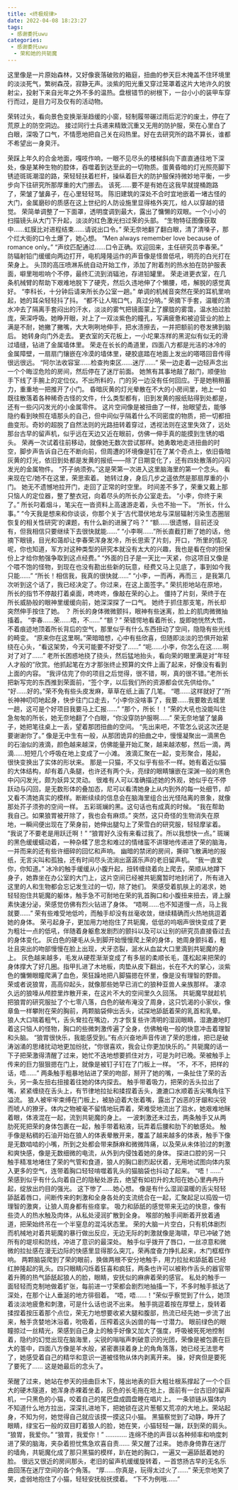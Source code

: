 ```yaml
---
title: <终极规律>
date: 2022-04-08 18:23:27
tags:
 - 感谢委托uwu
categories:
 - 感谢委托uwu
  - 荣和她的共轭魔
--- 
```

这里像是一片原始森林，又好像衰落破败的箱庭，扭曲的参天巨木掩盖不住环境里的淡淡死气，繁树森茂，寂静无声。淡紫的阳光重又穿过笼罩着这片大地许久的放射尘，投射下来自光年之外不多的温热。盘根错节的树根下，一台小小的装甲车穿行而过，是目力可及仅有的活动物。
<!-- more -->
荣转过头，看向景色变换渐渐趋缓的小窗，轻制履带碾过雨后泥泞的废土，停在了荒原上的防空洞边。
接过同行士兵递来精致沉重又无用的防护服，荣在心里白了白眼，深吸了口气，不情愿地把自己关在闷热里。好在去研究所的路不算长，谁都不希望出一身臭汗。

荣踩上年久的合金地面，嘎吱作响，一眼不见尽头的楼梯斜向下直直通往地下深处，像是某种生物的腔体，吞噬着到达至此的一切物质。蛋黄昏暗的灯光照亮脚下锈迹斑斑潮湿的路，荣轻轻扶着栏杆，操纵着巨大的防护服保持微妙地平衡，一步步向下往研究所那厚重的大门挪去。
该死……要不是有她在这我早就提桶跑路了，荣皱了皱鼻子，在心里轻轻骂。
陈旧建筑的深处不合时宜地嵌着一堵古怪的大门，金属磨砂的质感在这上世纪的人防设施里显得格外突兀，给人以穿越的错觉。
荣简单调整了一下面罩，透明度调到最大，露出了慵懒的双眼。一个小小的扫描镜头从大门下升起，淡淡的红色激光扫过荣的头部。
“生物特征图像获取中……虹膜比对进程结束……请说出口令。”
荣无奈地翻了翻白眼，清了清嗓子，那个烂大街的口令土爆了，她心想。
“Men always remember love because of romance only。”
“声纹匹配通过……口令正确。欢迎回来，主任研究员李春荣。”
防辐射铅门缓缓向两边打开，电机隆隆运作的声音像是怪兽低吼，明亮的白光打在荣身上。
头顶的高压喷淋系统自动开始工作，添加了附着剂的热水拍在防护服表面，噼里啪啦响个不停，最终汇流到消辐池，存进铅罐里。
荣走进更衣室，在几条机械臂的帮助下艰难地脱下了硬壳，然后久违地伸了个懒腰，唔，解脱的感觉真好。
“李科长，十分钟后请来所长办公室一趟。”
单调的机械音突然在荣的耳机里响起，她的耳朵轻轻抖了抖。
“都不让人喘口气，真过分呐。”
荣摘下手套，温暖的清水冲去了隔离手套闷出的汗水，淡淡的雾气把镜面蒙上了朦胧的雾霭，温水拍过脸庞，荣深呼吸。她睁开眼，对上了一双淡紫色的瞳孔，写满疲惫和被迫营业的脸上满是不耐，她撇了撇嘴，大大咧咧地伸手，把水渍擦去，一并把额前的卷发拂到脑后。
她转身向门外走去。
更衣室的天花板上，一小坨果冻样的黑泥似有似无的滑过墙缝，钻进了金属墙体里。
荣走在长长的甬道里，四面八方都是光洁的冰冷的金属障壁，一扇扇门镶嵌在冷漠的墙体里，硬胶底踏在地面上发出的嗒嗒回音传得很远很远。
“阿尔法收容室……检查拘束区……迷厅……”
荣一边走着一边轻声念出一个个晦涩危险的房间，然后停在了迷厅前面。
她煞有其事地敲了敲门，顺便抬手下线了手腕上的定位仪。不出所料的，门的另一边没有任何回应。于是她稍稍蓄力，重重地一把推开了小门。
昏暗灰黄的灯光晕散在不大的小房间里，地上一如既往散落着各种稀奇古怪的文件，什么类型都有，旧到发黄的报纸贴得到处都是，还有一些闪闪发光的小金属零件。
这片空间像是被扭曲了一样，抬眼望去，能够隐约看到映照在墙那头的自己，但中间似乎隔着什么不同密度的物质，把一切都扭曲变形。奇妙的超脱了自然法则的光路扭转着穿过，透视法则在这里失效了，远处那台古早的留声机，似乎远在天边又近在眼前，仿佛一伸手真的能摸到生锈的唱头。
荣再一次试着往前移动，就像她无数次尝试那样。她勇敢地走进扭曲的时空，脚步声告诉自己在不断向前，但周遭的环境像是钉在了某个奇点上，依旧昏暗灰黄的灯光，依旧到处都是发黄的报纸——除了日期变化了，还有四处散落的闪闪发光的金属物件。
“芥子纳须弥。”这是荣第一次进入这里脑海里的第一个念头。
看来现在它/她不在这里，荣思索着。
她转过身，身后几步之遥依然是那扇厚重的小门。
她无不遗憾地拉开门，走回了正常的时空里。
时间差不多了，荣重又戴上那只恼人的定位器，整了整衣冠，向着尽头的所长办公室走去。
“小李，你终于来了。”
所长叼着烟斗，笔尖在一沓资料上高速游走着，头也不抬一下。
“所长，什么事。”
“今天我是想来和你谈谈，你那个关于‘古代潜伏地龙与深层辐射污染生态圈层恢复的相关性研究’的课题，有什么新的进展了吗？”
“额……很遗憾，目前还没有，但我相信只要继续下去很快就能……”
“小李啊……”所长直截打断了她的话，他摘下眼镜，目光和蔼却让李春荣浑身发冷，所长思索了片刻，开口，“所里的情况呢，你也知道，军方对这种类型的研究本就没有太大的兴趣，我也是看在你的担保份上才给你勉强争取到这点经费。”
“外面的日子是一天比一天紧，你这项目又像是个喂不饱的怪物，到现在也没有勘出些新的玩意，经费又马上见底了，事到如今我只能……”
“所长！相信我，我真的很快就……”
“小李，一而再，再而三 ，是我第几次听到这个话了，我已经决定了。你过来，在这上面签字。”
荣抗拒地站在原地，所长的指节不停敲打着桌面，咚咚咚，像敲在荣的心上。
僵持了片刻，荣终于在所长威胁般的眼神里缓缓向前，她深深探了一口气。
她终于抓住那支笔，所长却突然伸手按住了她。
？
所长的身体微微颤抖，眼神有些迷离，脸上的肌肉微微抽搐着。
“李春……荣……唔，不……”
“额？”
荣错愕地看着所长，旋即她恍然大悟，不着痕迹地顶着所长背后的空气，那里似乎有什么东西扭动了空间，隐隐有些光线的畸变。
“原来你在这里啊。”荣暗暗想，心中有些欣喜，但随即淡淡的恐惧开始萦绕在心头，“看这架势，今天可能要不好受了……”
“呃……小李，你怎么在这……啊对了对了……”
老所长困惑地挠了挠头，然后猛地抬头，看向荣的眼里满是对“年轻人才般的”欣赏。他抓起笔在方才那张终止预算的文件上画了起来，好像没有看到上面的内容。
“我评估完了你的项目之后觉得，很不错，啊，真的很不错。”老所长把新写完的东西推到荣面前，“签个字，以后我们所的资源都会优先供给你。”
“好……好的。”荣不免有些头皮发麻，草草在纸上画了几笔。
“嗯……这样就好了”所长神神叨叨地起身，快步往门口走去，“小李你没啥事了，我要……我要敢去城里一趟，这可是个好项目我要马上汇报……”
“那个，所长！！”荣的大吼也没能叫住急匆匆的所长，她无奈地翻了个白眼，“你没穿防护服啊……”
荣无奈地皱了皱鼻子，她把笔往桌上一丢，望着那团扭曲的空间。
“先出来吧，不管怎么说这次还是要谢谢你了。”
像是无中生有一般，从那团诡异的扭曲之中，慢慢凝聚出一滴黑色的石油似的液滴，颜色越来越深，仿佛能量开始汇聚，越来越浓郁，然后一滴，两滴……短短几个呼吸在地上变成了一小滩。
液滴汇聚在一起，变形聚合，隆起，很快变换出了实体的形状来。
那是一只猫，不又似乎有些不一样。她有着近似猫的大体结构，却有着八条腿，也许还有两个头，亮绿的眼睛镶嵌在深渊一般的黑色中闪闪发光，颇为妖异又灵动。
很难有人可以准确描述她的外观，她似乎在不停跃动与闪回，是无数形体的叠加态，尼可以看清她身上从内到外的每一处细节，却又看不清她真实的模样。断断续续的信息会在脑海里组合出光怪陆离的景象，就像那处芥子须弥的空间一样。
五彩斑斓的黑。这句话也有成真的时候。
“我在帮助我自己。如果狼胃被开除了，我也会有麻烦。”
突然，这只奇怪的生物消失在原地，一瞬间便出现在了荣身前，她伸出腿勾上了荣雪白的研究服，轻轻摩挲着。
“我说了不要老是用跃迁啊！”
“狼胃好久没有来看过我了。所以我想快一点。”
斑斓的黑色缓缓蠕动着，一种杂糅了思念和难过的情绪蛮不讲理地传递进了荣的脑海，一并而来的还有些许细碎的回忆和声响。
幽暗的禁闭的房间，撕碎飞散满地的报纸，无言尖叫和孤独，还有时间尽头流淌出潺潺乐声的老旧留声机。
“我一直爱你，你知道。”
冰冷的触手缓缓从小腹升起，扭转缠绕着向上爬去，荣顺从地蹲下身子，她靠坐在办公室的大门上，这片空间已经被共轭魔暂时地封闭了，所有进入这里的人和生物都会忘记发生过的一切，除了她们。
荣感受着肌肤上的渴求，她轻轻抱住共轭魔的躯体，触手急不可耐地在荣的乳首胸口和小腹扭来扭去，肾上腺素快速分泌，荣感觉仿佛有烈火钻进了身体。
“唔啊……也不知道慢一点，马上我就要……”
荣有些难受地低吟，而触手却没有丝毫收敛，继续精确而火热地挑逗着她的身体。
荣弓起身子，更加用力地抱住了共轭魔，低低的呜咽声很快变成了更为粗壮一点的低吼，伴随着身躯愈发剧烈的颤抖以及可以让别的研究员直接昏过去的身体变化。
灰白色的硬毛从头到脚开始慢慢爬上荣的身体，她周身颤抖着，粗壮且突出的吻部慢慢在脸上出现，犬牙恣裂，涎水从血盆大口里滴到共轭魔的身上。
灰色越来越多，毛发从硬茬渐渐变成了有多层的柔顺长毛，蓬松起来把荣的身体撑大了好几圈。指甲扎进了木地板，肉垫从皮下翻出，长在不大的掌心，淡紫色的慵懒眼瞳爬满了血色，荣狂躁地把八脚猫摁在怀里，像是没有理智的野兽。
荣或者说狼胃，高高仰起头，就像那些她早已消亡的狼种亚兽人亲族那样。
凄凉久远的狼嚎从颅腔里炸散开来，在这片不大的空间里久久回荡。
共轭魔早就趁机把狼胃的研究服扯了个七零八落，白色的破布淹没了周身，这只饥渴的小家伙，像章鱼一样攀附在荣的胸前，两颗脑袋伸出舌头，试探地舔舐着荣的乳首和乳晕。
狼人大口喘着粗气，舌头耷拉在嘴边，方才恢复些许清明的湿润眼睛，湿漉漉地盯着这只恼人的怪物，胸口的些微刺激传遍了全身，仿佛触电一般的快意冲击着理智和头脑。
“狼胃很快乐，我能感受到。”有点兴奋地声音传进了荣的思维，把已是破涛汹涌的思绪扰动地更加纷扰，“你很喜欢，我会让你更加快乐的。”
共轭魔的话一下子把荣激得清醒了过来，她忙不迭地想要抓住对方，可是为时已晚。荣被触手上传来的巨力狠狠摁在门上，就像是被钉子钉在了门板上一样。
“不，不不，把样的话，唔……”
两条触手粗暴地钻进了荣的吻部，掰开了她的嘴，一条扯住了荣的舌头，另一条左扭右扭接着往她的体内探去。
触手带着吸力，把荣的舌头拉出了嘴，紧紧缠绕在舌头上，有节律地拉扯和揉捏着舌头，漉漉口水顺着舌尖嘴角往下溢流。
狼人被牢牢束缚在门板上，被胁迫着大张着嘴，露出了凶恶的牙龈和尖锐而唬人的獠牙。体内之物被毫不留情地玩弄着，荣难受地流出了泪水，她艰难地眯着眼，体液混在一起，流到共轭魔的身上。
一波刺激还未过去，两条触手又从两肋死死把荣的身体包裹在一起，触手带着粘液，玩弄着后腰和肋下的敏感处。
触手像是粘稠的石油开始在狼人的体表晕散开来，覆盖了越来越多的体表，触手下像是无数啮啮的小嘴，所到之处都会带来酥麻和微微阵痛，以及荣从未体验过的刺激和爽快感，像是无数细微的电流，从外到内侵蚀着她的身体。
探进口腔的另一只触手精准地堵住了荣的气管和食道，狼人的胸口剧烈起伏着，无用地试图向体内泵入更多的空气，连带着胸口轻轻啃噬着乳头的猫脑袋也抖动了起来。
“唔！……”
荣感到似乎有什么向着自己的隐秘处游去，绝望有如初升的太阳在她心里冉冉升起，绽放出灼目的强光。
这下惨了……她心想。
像是有什么湿润温暖的舌尖轻轻舔舐着唇口，间断传来的刺激和全身各处的支流统合在一起，汇聚起足以捣毁一切理智的激爽，让狼人周身都有些痉挛。
吸力和舔舐的感觉带来无边的快意，像有些烫人的热水触及肉体，从私处浸润扩散到全身。
喉部的触手间断着开放着通道，把荣始终吊在一个半窒息的混沌状态里。
荣的大脑一片空白，只有机体剧烈而机械地对着共轭魔的暴行做出反应，无边无际的刺激就像是海啸，早已冲破了她所有的堤坝和防线，冲进了意识的最深处。
触手似乎拨开了唇口，一丝凉意和微微的拉扯感在漫无边际的快感里显得那么突兀，荣再度奋力挣扎起来，木门框框作响。
两颗脑袋爬到了荣的眼前，换做两根不安分地触手，用力拉扯和舔舐着已经红肿隆起的乳头。四只眼睛闪烁着狂喜和疯狂，两条也许可以被称作舌头的器官带着升腾的热气舔舐起狼人的脸，眼睛，安抚似的麻痹着荣的感官。
私处的触手一面轻轻而克制地做着扩张，每前进一寸荣都会剧烈地抽搐一下，不多时触手抵达了深处，在那个让人垂涎的地方徘徊着。
“唔，唔……！”荣似乎察觉到了什么，她顶着淡淡地疲惫和刺激，可是什么话也说不出来。
触手挑逗着按在厚壁上，旋转着揉捏着按压着那个点位，荣无力地想要收紧大腿和腹部，热流已经先她一步流了出来，触手贪婪地沐浴着，吮吸着，压榨着这头凶兽的每一寸潜力。
眼前绿色的眼瞳掠过一丝精光，荣感到自己身上的触手好像又加大了强度，呼吸被死死地控制着，隐约的幻觉出现在脑海里，尖锐的嗡嗡声刺破意识的光团，荣像是被包裹在巨大的茧中，四面八方像是羊水般，紧密裹挟着身上的角角落落，她已经无法思考了，她感受着自己的精华和意识一道被怪物从体内剥离开来。
操，好爽但是要死了要死了……
这是她最后的念头了。

荣醒了过来，她站在参天的扭曲巨木下，隆出地表的巨大粗壮根系撑起了一个个巨大的硬木隧道，她浑身赤裸着坐着，灰色的长毛拖在地上，面前有一台古旧的留声机，一只黑色的小猫，咬着自己的尾巴盘成圆盘睡在唱片上。
一条锁链从猫体内不知道什么地方拉出，深深扎进地下，把她锁在这片葱郁又荒凉的大地上。荣站起身，不知为何，她觉得自己就应该摸一摸这只小猫。
黑猫察觉到了动静，睁开了眼睛，绿宝石一般的双目盯着狼人的脸，她在笑，小猫轻轻一蹦，跃到荣的肩头。
“狼胃，我爱你。”
“狼胃，我爱你！”
…………
连绵不绝的声音以各种频率和响度刺进了荣的脑海，夹杂着担忧焦急欢喜自责……
荣又醒了过来。
她赤身倚靠在迷厅的墙角，共轭魔化成了那只黑猫的模样，趴在她的胸口，一遍又一遍舔舐着她的脸。
很远又很近的房间那头，老旧的留声机缓缓旋转着，一首悠扬古早的无名乐曲回荡在迷厅空间的各个角落。
“厚……你真是，玩得太过火了……”
荣无奈地笑了笑，虚弱地抱住了小猫，轻轻安抚般抚摸着。
“下不为例哦……”




